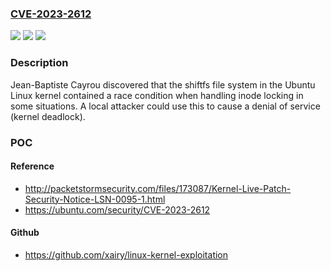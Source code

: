 ### [CVE-2023-2612](https://cve.mitre.org/cgi-bin/cvename.cgi?name=CVE-2023-2612)
![](https://img.shields.io/static/v1?label=Product&message=ubuntu-linux&color=blue)
![](https://img.shields.io/static/v1?label=Version&message=0%3C%2002b47547824b1cd0d55c6744f91886f04de8947e%20&color=brighgreen)
![](https://img.shields.io/static/v1?label=Vulnerability&message=CWE-667&color=brighgreen)

### Description

Jean-Baptiste Cayrou discovered that the shiftfs file system in the Ubuntu Linux kernel contained a race condition when handling inode locking in some situations. A local attacker could use this to cause a denial of service (kernel deadlock).

### POC

#### Reference
- http://packetstormsecurity.com/files/173087/Kernel-Live-Patch-Security-Notice-LSN-0095-1.html
- https://ubuntu.com/security/CVE-2023-2612

#### Github
- https://github.com/xairy/linux-kernel-exploitation

